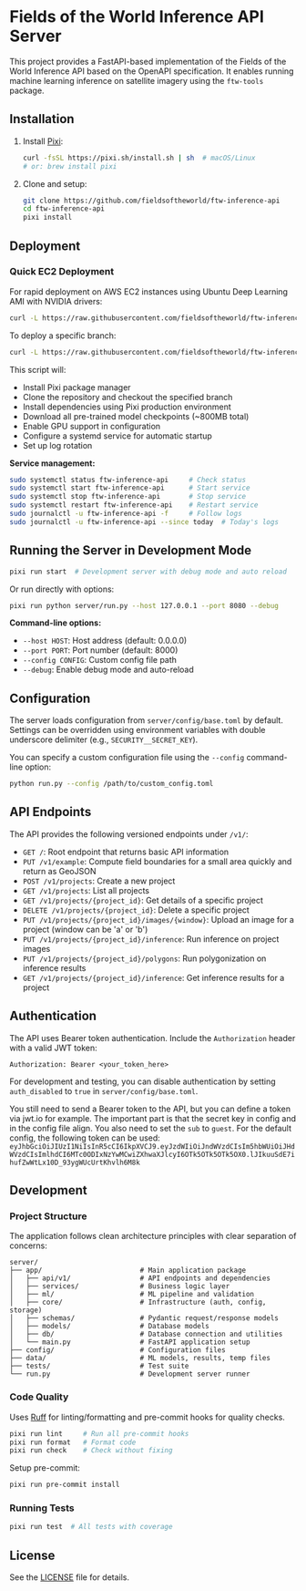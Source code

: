# Fields of the World Inference API Server

This project provides a FastAPI-based implementation of the Fields of the World Inference API based on the OpenAPI specification. It enables running machine learning inference on satellite imagery using the `ftw-tools` package.

## Installation

1. Install [Pixi](https://pixi.sh/):
   ```bash
   curl -fsSL https://pixi.sh/install.sh | sh  # macOS/Linux
   # or: brew install pixi
   ```

2. Clone and setup:
   ```bash
   git clone https://github.com/fieldsoftheworld/ftw-inference-api
   cd ftw-inference-api
   pixi install
   ```

## Deployment

### Quick EC2 Deployment

For rapid deployment on AWS EC2 instances using Ubuntu Deep Learning AMI with NVIDIA drivers:

```bash
curl -L https://raw.githubusercontent.com/fieldsoftheworld/ftw-inference-api/main/deploy.sh | bash
```

To deploy a specific branch:
```bash
curl -L https://raw.githubusercontent.com/fieldsoftheworld/ftw-inference-api/main/deploy.sh | bash -s -- -b your-branch-name
```

This script will:
- Install Pixi package manager
- Clone the repository and checkout the specified branch
- Install dependencies using Pixi production environment
- Download all pre-trained model checkpoints (~800MB total)
- Enable GPU support in configuration
- Configure a systemd service for automatic startup
- Set up log rotation

**Service management:**
```bash
sudo systemctl status ftw-inference-api     # Check status
sudo systemctl start ftw-inference-api      # Start service
sudo systemctl stop ftw-inference-api       # Stop service
sudo systemctl restart ftw-inference-api    # Restart service
sudo journalctl -u ftw-inference-api -f     # Follow logs
sudo journalctl -u ftw-inference-api --since today  # Today's logs
```

## Running the Server in Development Mode

```bash
pixi run start  # Development server with debug mode and auto reload
```

Or run directly with options:
```bash
pixi run python server/run.py --host 127.0.0.1 --port 8080 --debug
```

**Command-line options:**
- `--host HOST`: Host address (default: 0.0.0.0)
- `--port PORT`: Port number (default: 8000)
- `--config CONFIG`: Custom config file path
- `--debug`: Enable debug mode and auto-reload

## Configuration

The server loads configuration from `server/config/base.toml` by default. Settings can be overridden using environment variables with double underscore delimiter (e.g., `SECURITY__SECRET_KEY`).

You can specify a custom configuration file using the `--config` command-line option:

```bash
python run.py --config /path/to/custom_config.toml
```

## API Endpoints

The API provides the following versioned endpoints under `/v1/`:

- `GET /`: Root endpoint that returns basic API information
- `PUT /v1/example`: Compute field boundaries for a small area quickly and return as GeoJSON
- `POST /v1/projects`: Create a new project
- `GET /v1/projects`: List all projects
- `GET /v1/projects/{project_id}`: Get details of a specific project
- `DELETE /v1/projects/{project_id}`: Delete a specific project
- `PUT /v1/projects/{project_id}/images/{window}`: Upload an image for a project (window can be 'a' or 'b')
- `PUT /v1/projects/{project_id}/inference`: Run inference on project images
- `PUT /v1/projects/{project_id}/polygons`: Run polygonization on inference results
- `GET /v1/projects/{project_id}/inference`: Get inference results for a project

## Authentication

The API uses Bearer token authentication. Include the `Authorization` header with a valid JWT token:

```http
Authorization: Bearer <your_token_here>
```

For development and testing, you can disable authentication by setting `auth_disabled` to `true` in `server/config/base.toml`.

You still need to send a Bearer token to the API, but you can define a token via jwt.io for example.
The important part is that the secret key in config and in the config file align.
You also need to set the `sub` to `guest`.
For the default config, the following token can be used:
`eyJhbGciOiJIUzI1NiIsInR5cCI6IkpXVCJ9.eyJzdWIiOiJndWVzdCIsIm5hbWUiOiJHdWVzdCIsImlhdCI6MTc0ODIxNzYwMCwiZXhwaXJlcyI6OTk5OTk5OTk5OX0.lJIkuuSdE7ihufZwWtLx10D_93ygWUcUrtKhvlh6M8k`

## Development

### Project Structure

The application follows clean architecture principles with clear separation of concerns:

```
server/
├── app/                        # Main application package
│   ├── api/v1/                 # API endpoints and dependencies
│   ├── services/               # Business logic layer
│   ├── ml/                     # ML pipeline and validation
│   ├── core/                   # Infrastructure (auth, config, storage)
│   ├── schemas/                # Pydantic request/response models
│   ├── models/                 # Database models
│   ├── db/                     # Database connection and utilities
│   └── main.py                 # FastAPI application setup
├── config/                     # Configuration files
├── data/                       # ML models, results, temp files
├── tests/                      # Test suite
└── run.py                      # Development server runner
```

### Code Quality

Uses [Ruff](https://docs.astral.sh/ruff/) for linting/formatting and pre-commit hooks for quality checks.

```bash
pixi run lint     # Run all pre-commit hooks
pixi run format   # Format code
pixi run check    # Check without fixing
```

Setup pre-commit:
```bash
pixi run pre-commit install
```

### Running Tests

```bash
pixi run test  # All tests with coverage
```

## License

See the [LICENSE](LICENSE) file for details.
